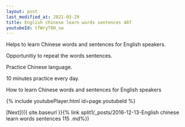 ```yaml
---
layout: post
last_modified_at: 2021-03-29
title: English chinese learn words sentences 407 
youtubeId: tfWryT8H_sw
---
```

 
 
Helps to learn Chinese words and sentences for English speakers.

Opportunitiy to repeat the words sentences. 

Practice Chinese language. 
 
10 minutes practice every day. 
 
How to learn Chinese words and sentences for English speakers 
 
{% include youtubePlayer.html id=page.youtubeId %}
 
 
[Next]({{ site.baseurl }}{% link  split1/_posts/2016-12-13-English chinese learn words sentences 115 .md%})
 
